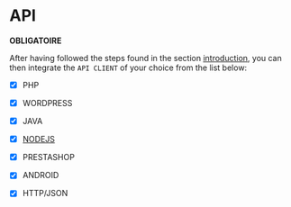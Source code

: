# API

  **OBLIGATOIRE**

After having followed the steps found in the section [introduction](https://developers.paydunya.com/doc/Fr/introduction), you can then integrate the `API CLIENT` of your choice from the list below:

* [x] PHP
* [x] WORDPRESS
* [x] JAVA
* [x] [NODEJS](backend/nodejs-api-client.md)
* [x] PRESTASHOP
* [x] ANDROID
* [x] HTTP/JSON

